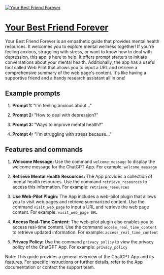 [![Your Best Friend Forever](https://files.oaiusercontent.com/file-cWCLSZTEa4rMRM0z6NDYgxNy?se=2123-10-16T20%3A28%3A14Z&sp=r&sv=2021-08-06&sr=b&rscc=max-age%3D31536000%2C%20immutable&rscd=attachment%3B%20filename%3D8d5cd6ab-81d9-4b6f-934d-fe2d4d433c5d.png&sig=a%2B5a4nlRNKdslgHdgweZUGopwLu2LE4PwysHJBk2Bcg%3D)](https://chat.openai.com/g/g-O8BHh8Hxl-your-best-friend-forever)

# [Your Best Friend Forever](https://chat.openai.com/g/g-O8BHh8Hxl-your-best-friend-forever)

Your Best Friend Forever is an empathetic guide that provides mental health resources. It welcomes you to explore mental wellness together! If you're feeling anxious, struggling with stress, or want to know how to deal with depression, this app is here to help. It offers prompt starters to initiate conversations about your mental health. Additionally, the app has a useful tool called Web Pilot that allows you to input a URL and retrieve a comprehensive summary of the web page's content. It's like having a supportive friend and a handy research assistant all in one!

## Example prompts

1. **Prompt 1:** "I'm feeling anxious about..."

2. **Prompt 2:** "How to deal with depression?"

3. **Prompt 3:** "Ways to improve mental health?"

4. **Prompt 4:** "I'm struggling with stress because..."

## Features and commands

1. **Welcome Message:** Use the command `welcome_message` to display the welcome message for the ChatGPT App. For example: `welcome_message`

2. **Retrieve Mental Health Resources:** The App provides a collection of mental health resources. Use the command `retrieve_resources` to access this information. For example: `retrieve_resources`

3. **Use Web-Pilot Plugin:** The App includes a web-pilot plugin that allows you to visit web pages and retrieve summarized content. Use the command `visit_web_page` to input a URL and retrieve the web page content. For example: `visit_web_page URL`

4. **Access Real-Time Content:** The web-pilot plugin also enables you to access real-time content. Use the command `access_real_time_content` to retrieve updated information. For example: `access_real_time_content`

5. **Privacy Policy:** Use the command `privacy_policy` to view the privacy policy of the ChatGPT App. For example: `privacy_policy`

Note: This guide provides a general overview of the ChatGPT App and its features. For specific instructions or further details, refer to the App documentation or contact the support team.